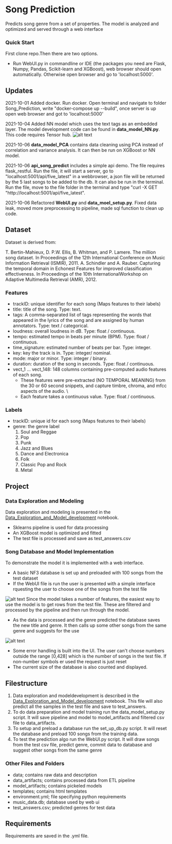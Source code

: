 # Song Prediction
Predicts song genre from a set of properties. The model is analyzed and optimized and served through a web interface

### Quick Start
First clone repo.Then there are two options.
* Run WebUI.py in commandline or IDE (the packages you need are Flask, Numpy, Pandas, Scikit-learn and XGBoost), web browser should open automatically. Otherwise open browser and go to 'localhost:5000'.


## Updates
2021-10-01 Added docker. Run docker. Open terminal and navigate to folder Song_Prediction, write "docker-compose up --build", once server is up open web browser and got to 'localhost:5000'

2021-10-04 Added NN model which uses the text tags as an embedded layer. The model development code can be found in **data_model_NN.py**. This code requires Tensor hub.
![alt text](https://github.com/CJRockball/Song_Prediction/blob/main/images/song_predict_NN.png)

2021-10-06 **data_model_PCA** contains data cleaning using PCA instead of correlation and variance analysis. It can then be run on XGBoost or NN model.

2021-10-06 **api_song_predict** includes a simple api demo. The file requires flask_restful. Run the file, it will start a server, go to "localhost:5001/api/five_latest" in a webbrowser, a json file will be returned by the 5 last songs to be added to the db. It can also be run in the terminal. Run the file, move to the file folder in the terminal and type "curl -X GET "http://localhost:5001/api/five_latest".

2021-10-06 Refactored **WebUI.py** and **data_moel_setup.py**. Fixed data leak, moved more preprocessing to pipeline, made sql function to clean up code.


## Dataset
Dataset is derived from:

T. Bertin-Mahieux, D. P.W. Ellis, B. Whitman, and P. Lamere. The million song dataset. In
Proceedings of the 12th International Conference on Music Information Retrieval (ISMIR),
2011.
A. Schindler and A. Rauber. Capturing the temporal domain in Echonest Features for improved
classification effectiveness. In Proceedings of the 10th InternationalWorkshop on Adaptive Multimedia Retrieval (AMR), 2012.


### Features

* trackID: unique identifier for each song (Maps features to their labels)
* title: title of the song. Type: text.
* tags: A comma-separated list of tags representing the words that appeared in the lyrics of the song and are assigned by human annotators. Type: text / categorical.
* loudness: overall loudness in dB. Type: float / continuous.
* tempo: estimated tempo in beats per minute (BPM). Type: float / continuous.
* time_signature: estimated number of beats per bar. Type: integer.
* key: key the track is in. Type: integer/ nominal. 
* mode: major or minor. Type: integer / binary.
* duration: duration of the song in seconds. Type: float / continuous.
* vect_1 ... vect_148: 148 columns containing pre-computed audio features of each song. 
	- These features were pre-extracted (NO TEMPORAL MEANING) from the 30 or 60 second snippets, and capture timbre, chroma, and mfcc aspects of the audio. \
	- Each feature takes a continuous value. Type: float / continuous.
 

### Labels

* trackID: unique id for each song (Maps features to their labels)
* genre: the genre label
	1. Soul and Reggae
	2. Pop
	3. Punk
	4. Jazz and Blues
	5. Dance and Electronica
	6. Folk
	7. Classic Pop and Rock
	8. Metal

## Project

### Data Exploration and Modeling
Data exploration and modeling is presented in the [Data_Exploration_and_Model_development](https://github.com/CJRockball/Song_Prediction/blob/main/Data_Exploration_and_Model_Development.ipynb) notebook. 
* Sklearns pipeline is used for data processing
* An XGBoost model is optimized and fitted
* The test file is processed and save as test_answers.csv


### Song Database and Model Implementation
To demonstrate the model it is implemented with a web interface. 
* A basic NF3 database is set up and preloaded with 100 songs from the test dataset
* If the WebUI file is run the user is presented with a simple interface rquesting the user to choose one of the songs from the test file

![alt text](https://github.com/CJRockball/Song_Prediction/blob/main/images/Start_screen.png)
Since the model takes a number of features, the easiest way to use the model is to get rows from the test file. These are filtered and processed by the pipeline 
and then run through the model.
* As the data is processed and the genre predicted the database saves the new title and genre. It then calls up some other songs from the same genre and suggests 
for the use

![alt text](https://github.com/CJRockball/Song_Prediction/blob/main/images/result_screen.png)
* Some error handling is built into the UI. The user can't choose numbers outside the range [0,428] which is the number of songs in the test file. If non-number symbols er used the request is just reset
* The current size of the database is also counted and displayed.



## Filestructure

1. Data exploration and modeldevelopment is described in the [Data_Exploration_and_Model_development](https://github.com/CJRockball/Song_Prediction/blob/main/Data_Exploration_and_Model_Development.ipynb) notebook. This file will also predict all the samples in the test file and save to test_answers.
2. To do data preparation and model training run the data_model_setup.py script. It will save pipeline and model to model_artifacts and filtered csv file to data_artifacts.
3. To setup and preload a database run the set_up_db.py script. It will reset the database and preload 100 songs from the training data.
4. To test the prediction algo run the WebUI.py script. It will draw songs from the test csv file, predict genre, commit data to database and suggest other songs from the same genre

### Other Files and Folders

* data; contains raw data and description
* data_artifacts; contains processed data from ETL pipeline
* model_artifacts; contains pickeled models
* templates; contains html templates
* environment.yml; file specifying python requirements
* music_data.db; database used by web ui
* test_answers.csv; predicted genres for test data

## Requirements

Requirements are saved in the .yml file.


